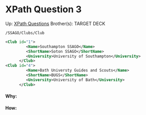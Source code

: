 # XPath Question 3

Up: [XPath Questions](xpath_questions)
Brother(s):
TARGET DECK

```
/SSAGO/Clubs/Club
```

```xml
<Club id="1">
         <Name>Southampton SSAGO</Name>
         <ShortName>Soton SSAGO</ShortName>
         <University>University of Southampton</University>
      </Club>
<Club id="4">
         <Name>Bath Universty Guides and Scouts</Name>
         <ShortName>BUGS</ShortName>
         <University>University of Bath</University>
      </Club>
```

































#### Why:
#### How:









